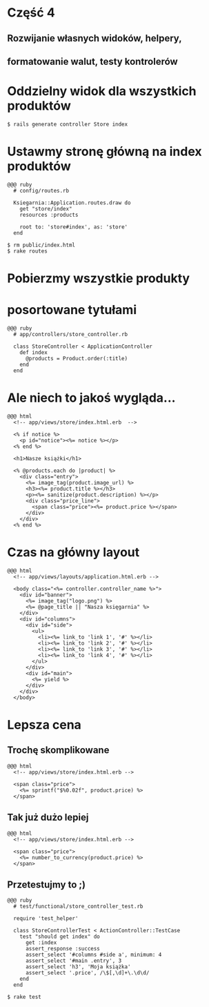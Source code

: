 <!SLIDE title-slide transition=fade>

# Część 4 #

<!SLIDE transition=fade>

## Rozwijanie własnych widoków, helpery, ##
## formatowanie walut, testy kontrolerów ##

<!SLIDE commandline incremental transition=fade>

# Oddzielny widok dla wszystkich produktów #
    $ rails generate controller Store index

<!SLIDE small transition=fade>

# Ustawmy stronę główną na index produktów #
    @@@ ruby
      # config/routes.rb

      Ksiegarnia::Application.routes.draw do 
        get "store/index"
        resources :products

        root to: 'store#index', as: 'store'
      end

    $ rm public/index.html
    $ rake routes

<!SLIDE transition=fade>

# Pobierzmy wszystkie produkty #
# posortowane tytułami #

<!SLIDE small transition=fade>

    @@@ ruby
      # app/controllers/store_controller.rb

      class StoreController < ApplicationController
        def index
          @products = Product.order(:title)
        end
      end

<!SLIDE transition=fade>

# Ale niech to jakoś wygląda... #

<!SLIDE smaller transition=fade>

    @@@ html
      <!-- app/views/store/index.html.erb  -->

      <% if notice %>
        <p id="notice"><%= notice %></p>
      <% end %>

      <h1>Nasze książki</h1>

      <% @products.each do |product| %>
        <div class="entry">
          <%= image_tag(product.image_url) %>
          <h3><%= product.title %></h3>
          <p><%= sanitize(product.description) %></p>
          <div class="price_line">
            <span class="price"><%= product.price %></span>
          </div>
        </div>
      <% end %>

<!SLIDE smaller transition=fade>

# Czas na główny layout #

<!SLIDE smaller transition=fade>

    @@@ html
      <!-- app/views/layouts/application.html.erb -->

      <body class="<%= controller.controller_name %>">
        <div id="banner">
          <%= image_tag("logo.png") %>
          <%= @page_title || "Nasza księgarnia" %>
        </div>
        <div id="columns">
          <div id="side">
            <ul>
              <li><%= link_to 'link 1', '#' %></li>
              <li><%= link_to 'link 2', '#' %></li>
              <li><%= link_to 'link 3', '#' %></li>
              <li><%= link_to 'link 4', '#' %></li>
            </ul>
          </div>
          <div id="main">
            <%= yield %>
          </div>
        </div>
      </body>

<!SLIDE smaller transition=fade>

# Lepsza cena #

<!SLIDE smaller transition=fade>

## Trochę skomplikowane ##
    @@@ html
      <!-- app/views/store/index.html.erb -->

      <span class="price">
        <%= sprintf("$%0.02f", product.price) %>
      </span>

<!SLIDE smaller transition=fade>

## Tak już dużo lepiej ##
    @@@ html
      <!-- app/views/store/index.html.erb -->

      <span class="price">
        <%= number_to_currency(product.price) %>
      </span>

<!SLIDE smaller transition=fade>

## Przetestujmy to ;) ##

    @@@ ruby
      # test/functional/store_controller_test.rb

      require 'test_helper'

      class StoreControllerTest < ActionController::TestCase
        test "should get index" do
          get :index
          assert_response :success
          assert_select '#columns #side a', minimum: 4
          assert_select '#main .entry', 3
          assert_select 'h3', 'Moja książka'
          assert_select '.price', /\$[,\d]+\.\d\d/
        end
      end

    $ rake test